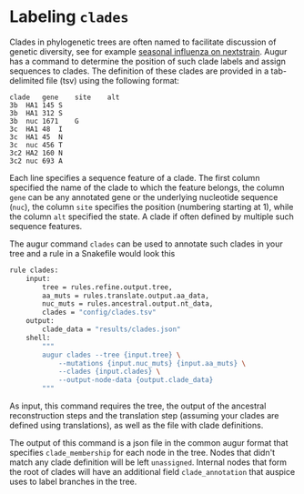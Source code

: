 # Labeling `clades`

Clades in phylogenetic trees are often named to facilitate discussion of genetic diversity, see for example [seasonal influenza on nextstrain](https://nextstrain.org/flu).
Augur has a command to determine the position of such clade labels and assign sequences to clades.
The definition of these clades are provided in a tab-delimited file (tsv) using the following format:
```
clade	gene	site	alt
3b	HA1	145	S
3b	HA1	312	S
3b	nuc	1671	G
3c	HA1	48	I
3c	HA1	45	N
3c	nuc	456	T
3c2	HA2	160	N
3c2	nuc	693	A
```
Each line specifies a sequence feature of a clade.
The first column specified the name of the clade to which the feature belongs, the column `gene` can be any annotated gene or the underlying nucleotide sequence (`nuc`), the column `site` specifies the position (numbering starting at 1), while the column `alt` specified the state.
A clade if often defined by multiple such sequence features.

The augur command `clades` can be used to annotate such clades in your tree and a rule in a Snakefile would look this
```bash
rule clades:
    input:
        tree = rules.refine.output.tree,
        aa_muts = rules.translate.output.aa_data,
        nuc_muts = rules.ancestral.output.nt_data,
        clades = "config/clades.tsv"
    output:
        clade_data = "results/clades.json"
    shell:
        """
        augur clades --tree {input.tree} \
            --mutations {input.nuc_muts} {input.aa_muts} \
            --clades {input.clades} \
            --output-node-data {output.clade_data}
        """
```
As input, this command requires the tree, the output of the ancestral reconstruction steps and the translation step (assuming your clades are defined using translations), as well as the file with clade definitions.

The output of this command is a json file in the common augur format that specifies `clade_membership` for each node in the tree.
Nodes that didn't match any clade definition will be left `unassigned`.
Internal nodes that form the root of clades will have an additional field `clade_annotation` that auspice uses to label branches in the tree.


